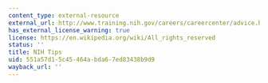```yaml
---
content_type: external-resource
external_url: http://www.training.nih.gov/careers/careercenter/advice.html
has_external_license_warning: true
license: https://en.wikipedia.org/wiki/All_rights_reserved
status: ''
title: NIH Tips
uid: 551a57d1-5c45-464a-bda6-7ed83438b9d9
wayback_url: ''
---
```

